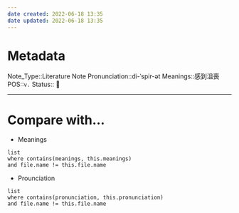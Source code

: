 ```yaml
---
date created: 2022-06-18 13:35
date updated: 2022-06-18 13:35
---
```

# Metadata

Note_Type::Literature Note
Pronunciation::di-ˈspir-ət
Meanings::感到沮喪
POS::`v.`
Status:: 👶

---

# Compare with...

- Meanings

```dataview
list
where contains(meanings, this.meanings)
and file.name != this.file.name
```

- Prounciation

```dataview
list
where contains(pronunciation, this.pronunciation)
and file.name != this.file.name
```
